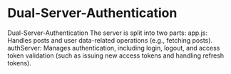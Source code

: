 # Dual-Server-Authentication
Dual-Server-Authentication The server is split into two parts: app.js: Handles posts and user data-related operations (e.g., fetching posts). authServer: Manages authentication, including login, logout, and access token validation (such as issuing new access tokens and handling refresh tokens).
